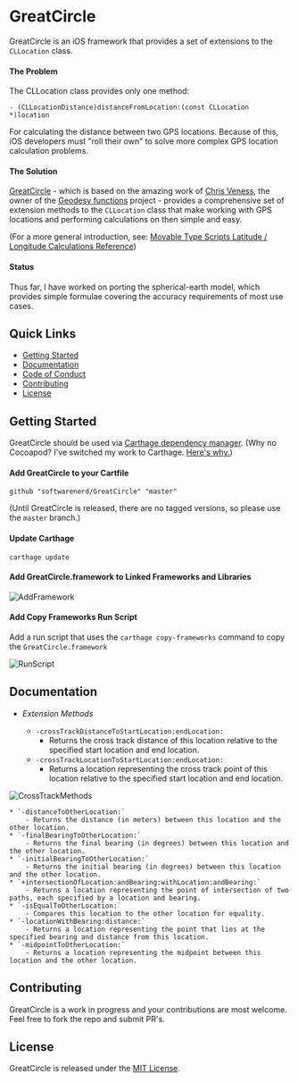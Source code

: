 # GreatCircle

GreatCircle is an iOS framework that provides a set of extensions to the `CLLocation` class.

#### The Problem

The CLLocation class provides only one method: 

``- (CLLocationDistance)distanceFromLocation:(const CLLocation *)location``

For calculating the distance between two GPS locations. Because of this, iOS developers must "roll their own" to solve more complex GPS location calculation 
problems.

#### The Solution

[GreatCircle](https://github.com/softwarenerd/GreatCircle) - which is based on the amazing work of [Chris Veness](https://github.com/chrisveness), the owner 
of the [Geodesy functions](https://github.com/chrisveness/geodesy) project - provides a comprehensive set of extension methods to the `CLLocation` class that
make working with GPS locations and performing calculations on then simple and easy.

(For a more general introduction, see: [Movable Type Scripts Latitude / Longitude Calculations Reference](http://www.movable-type.co.uk/scripts/latlong.html))

#### Status

Thus far, I have worked on porting the spherical-earth model, which provides simple formulae covering the accuracy requirements of most use cases.

## Quick Links

- [Getting Started](#getting-started)
- [Documentation](#documentation)
- [Code of Conduct](CODE_OF_CONDUCT.md)
- [Contributing](#contributing)
- [License](#license)

## Getting Started

GreatCircle should be used via [Carthage dependency manager](https://github.com/Carthage/Carthage). (Why no Cocoapod? I've switched my work to Carthage. [Here's why.](https://github.com/Carthage/Carthage#differences-between-carthage-and-cocoapods))

#### Add GreatCircle to your Cartfile

```github "softwarenerd/GreatCircle" "master"```

(Until GreatCircle is released, there are no tagged versions, so please use the ```master``` branch.)

#### Update Carthage

```carthage update```

#### Add GreatCircle.framework to Linked Frameworks and Libraries

![AddFramework](Documentation/AddFramework.png)

#### Add Copy Frameworks Run Script

Add a run script that uses the ```carthage copy-frameworks``` command to copy the ```GreatCircle.framework``` 

![RunScript](Documentation/RunScript.png)

## Documentation

* *Extension Methods*

    * `-crossTrackDistanceToStartLocation:endLocation:`
        - Returns the cross track distance of this location relative to the specified start location and end location.
    * `-crossTrackLocationToStartLocation:endLocation:`
        - Returns a location representing the cross track point of this location relative to the specified start location and end location.

![CrossTrackMethods](Documentation/CrossTrackMethodsDiagram.png)

    * `-distanceToOtherLocation:`
        - Returns the distance (in meters) between this location and the other location.
    * `-finalBearingToOtherLocation:`
        - Returns the final bearing (in degrees) between this location and the other location.
    * `-initialBearingToOtherLocation:`
        - Returns the initial bearing (in degrees) between this location and the other location.
    * `+intersectionOfLocation:andBearing:withLocation:andBearing:`
        - Returns a location representing the point of intersection of two paths, each specified by a location and bearing.
    * `-isEqualToOtherLocation:`
        - Compares this location to the other location for equality.
    * `-locationWithBearing:distance:`
        - Returns a location representing the point that lies at the specified bearing and distance from this location.
    * `-midpointToOtherLocation:`
        - Returns a location representing the midpoint between this location and the other location.

## Contributing

GreatCircle is a work in progress and your contributions are most welcome. Feel free to fork the repo and submit PR's.

## License

GreatCircle is released under the [MIT License](LICENSE.md).